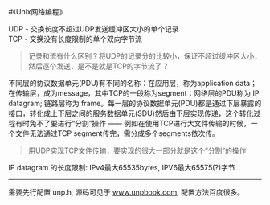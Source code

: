 #《Unix网络编程》

UDP - 交换长度不超过UDP发送缓冲区大小的单个记录<br>
TCP - 交换没有长度限制的单个双向字节流<br>

> 记录和流有什么区别？将UDP的记录分的比较小，保证不超过缓冲区大小，然后逐个发送，是不是就是TCP的字节流了？

不同层的协议数据单元(PDU)有不同的名称：在应用层，称为application data；在传输层，成为message，其中TCP的一段称为segment；网络层的PDU称为 IP datagram; 链路层称为 frame。每一层的协议数据单元(PDU)都是通过下层暴露的接口，转化成上下层之间的服务数据单元(SDU)然后由下层实现传递，这个转化过程有时免不了要进行“分割”操作 —— 例如在使用TCP进行大文件传输的时候，一个文件无法通过TCP segment传完，需分成多个segments依次传。

> 用UDP实现TCP文件传输，要实现的很大一部分就是这个“分割”的操作

IP datagram 的长度限制: IPv4最大65535bytes, IPV6最大65575(?)字节


<hr>

需要先行配置 unp.h, 源码可见于 www.unpbook.com, 配置方法百度很多。